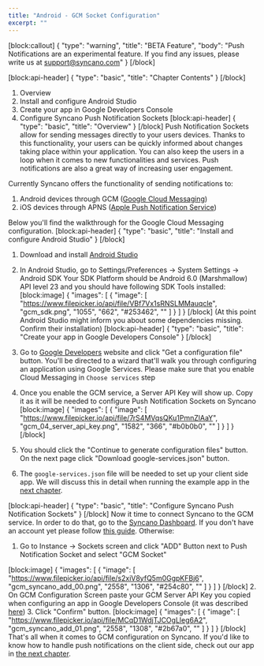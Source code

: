 ```yaml
---
title: "Android - GCM Socket Configuration"
excerpt: ""
---
```

[block:callout]
{
  "type": "warning",
  "title": "BETA Feature",
  "body": "Push Notifications are an experimental feature. If you find any issues, please write us at [support@syncano.com](mailto:support@syncano.com)"
}
[/block]

[block:api-header]
{
  "type": "basic",
  "title": "Chapter Contents"
}
[/block]
1. Overview
2. Install and configure Android Studio
3. Create your app in Google Developers Console
4. Configure Syncano Push Notification Sockets
[block:api-header]
{
  "type": "basic",
  "title": "Overview"
}
[/block]
Push Notification Sockets allow for sending messages directly to your users devices. Thanks to this functionality, your users can be quickly informed about changes taking place within your application. You can also keep the users in a loop when it comes to new functionalities and services. Push notifications are also a great way of increasing user engagement. 

Currently Syncano offers the functionality of sending notifications to:
1. Android devices through GCM ([Google Cloud Messaging](https://developers.google.com/cloud-messaging/))
2. iOS devices through APNS ([Apple Push Notification Service](https://developer.apple.com/library/ios/documentation/NetworkingInternet/Conceptual/RemoteNotificationsPG/Chapters/ApplePushService.html))

Below you'll find the walkthrough for the Google Cloud Messaging configuration.
[block:api-header]
{
  "type": "basic",
  "title": "Install and configure Android Studio"
}
[/block]
1. Download and install [Android Studio](http://developer.android.com/sdk/index.html?gclid=CK-ykbGjyckCFebUcgoda4cMLwo)
2. In Android Studio, go to Settings/Preferences -> System Settings -> Android SDK
Your SDK Platform should be Android 6.0 (Marshmallow) API level 23 and you should have following SDK Tools installed:
[block:image]
{
  "images": [
    {
      "image": [
        "https://www.filepicker.io/api/file/VBf7Vx1sRNSLMMauqcle",
        "gcm_sdk.png",
        "1055",
        "662",
        "#253462",
        ""
      ]
    }
  ]
}
[/block]
(At this point Android Studio might inform you about some dependencies missing. Confirm their installation)
[block:api-header]
{
  "type": "basic",
  "title": "Create your app in Google Developers Console"
}
[/block]
1. Go to [Google Developers](https://developers.google.com/identity/sign-in/android/start?authuser=1) website and click "Get a configuration file" button. You'll be directed to a wizard that'll walk you through configuring an application using Google Services. Please make sure that you enable Cloud Messaging in `Choose services` step


2. Once you enable the GCM service, a Server API Key will show up. Copy it as it will be needed to configure Push Notification Sockets on Syncano
[block:image]
{
  "images": [
    {
      "image": [
        "https://www.filepicker.io/api/file/7rS4MVqsQKu1PmnZlAaY",
        "gcm_04_server_api_key.png",
        "1582",
        "366",
        "#b0b0b0",
        ""
      ]
    }
  ]
}
[/block]
3. You should click the "Continue to generate configuration files" button. On the next page click "Download google-services.json" button.
4. The `google-services.json` file will be needed to set up your client side app. We will discuss this in detail when running the example app in the [next chapter](android-push-notifications-app).

[block:api-header]
{
  "type": "basic",
  "title": "Configure Syncano Push Notification Sockets"
}
[/block]
Now it time to connect Syncano to the GCM service. In order to do that, go to the [Syncano Dashboard](http://dashboard.syncano.io). If you don't have an account yet please follow [this guide](http://docs.syncano.io/docs/getting-started-with-syncano). Otherwise: 

1. Go to Instance -> Sockets screen and click "ADD" Button next to Push Notification Socket and select "GCM Socket"

[block:image]
{
  "images": [
    {
      "image": [
        "https://www.filepicker.io/api/file/s2xiV8yfQ5m0GgpKFBj6",
        "gcm_syncano_add_00.png",
        "2558",
        "1306",
        "#254c80",
        ""
      ]
    }
  ]
}
[/block]
2. On GCM Configuration Screen paste your GCM Server API Key you copied when configuring an app in Google Developers Console (it was described [here](#create-your-app-in-google-developers-console)) 
3. Click "Confirm" button.
[block:image]
{
  "images": [
    {
      "image": [
        "https://www.filepicker.io/api/file/MCqD1WdjTJCOgLleg6A2",
        "gcm_syncano_add_01.png",
        "2558",
        "1308",
        "#2b67a0",
        ""
      ]
    }
  ]
}
[/block]
That's all when it comes to GCM configuration on Syncano. If you'd like to know how to handle push notifications on the client side, check out our app in [the next chapter](android-push-notifications-app).